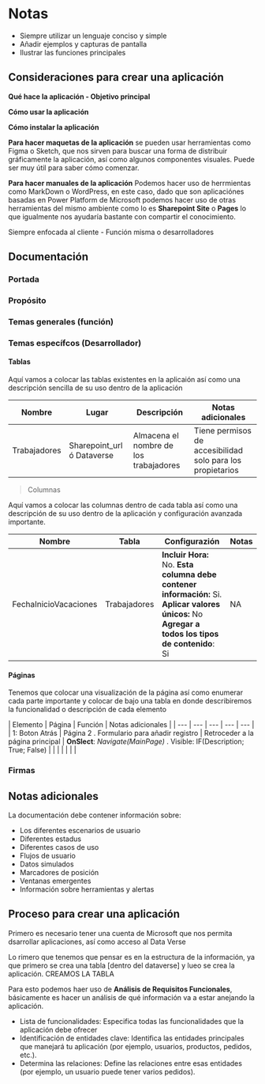 # Notas

+ Siempre utilizar un lenguaje conciso y simple
+ Añadir ejemplos y capturas de pantalla
+ Ilustrar las funciones principales 



## Consideraciones para crear una aplicación

**Qué hace la aplicación - Objetivo principal**

**Cómo usar la aplicación**

**Cómo instalar la aplicación**

**Para hacer maquetas de la aplicación** se pueden usar herramientas como Figma o Sketch, que nos sirven para buscar una forma de distribuir gráficamente la aplicación, así como algunos componentes visuales. Puede ser muy útil para saber cómo comenzar. 

**Para hacer manuales de la aplicación** Podemos hacer uso de herrmientas como MarkDown o WordPress, en este caso, dado que son aplicaciónes basadas en Power Platform de Microsoft podemos hacer uso de otras herramientas del mismo ambiente como lo es **Sharepoint Site** o **Pages** lo que igualmente nos ayudaría bastante con compartir el conocimiento. 

Siempre enfocada al cliente - Función misma o desarrolladores



## Documentación

### Portada 



### Propósito



### Temas generales (función)



### Temas específcos (Desarrollador)

#### Tablas

Aquí vamos a colocar las tablas existentes en la aplicaión así como una descripción sencilla de su uso dentro de la aplicación

| Nombre | Lugar | Descripción | Notas adicionales |
| --- | --- | --- | --- |
| Trabajadores | Sharepoint_url ó Dataverse | Almacena el nombre de los trabajadores | Tiene permisos de accesibilidad solo para los propietarios |

> Columnas

Aquí vamos a colocar las columnas dentro de cada tabla así como una descripción de su uso dentro de la aplicación y configuración avanzada importante.

| Nombre | Tabla | Configurazión | Notas | 
| --- | --- | --- | --- |
| FechaInicioVacaciones | Trabajadores | **Incluir Hora:** No. **Esta columna debe contener información:** Si. **Aplicar valores únicos:** No  **Agregar a todos los tipos de contenido**: Si | NA | 


#### Páginas 

Tenemos que colocar una visualización de la página así como enumerar cada parte importante y colocar de bajo una tabla en donde describiremos la funcionalidad o descripción de cada elemento

| Elemento | Página | Función | Notas adicionales | 
| --- | --- | --- | --- | --- | 
| 1: Boton Atrás | Página 2 . Formulario para añadir registro | Retroceder a la página principal | **OnSlect**: *Navigate(MainPage)* . Visible: IF(Description; True; False) | 
|  |  |  |  |  | 


### Firmas 




## Notas adicionales

La documentación debe contener información sobre: 

+ Los diferentes escenarios de usuario
+ Diferentes estadus
+ Diferentes casos de uso
+ Flujos de usuario
+ Datos simulados
+ Marcadores de posición
+ Ventanas emergentes
+ Información sobre herramientas y alertas



## Proceso para crear una aplicación

Primero es necesario tener una cuenta de Microsoft que nos permita dsarrollar aplicaciones, así como acceso al Data Verse

Lo rimero que tenemos que pensar es en la estructura de la información, ya que primero se crea una tabla [dentro del dataverse] y lueo se crea la aplicación. CREAMOS LA TABLA

Para esto podemos haer uso de **Análisis de Requisitos Funcionales**, básicamente es hacer un análisis de qué información va a estar anejando la aplicación. 

+ Lista de funcionalidades: Especifica todas las funcionalidades que la aplicación debe ofrecer
+ Identificación de entidades clave: Identifica las entidades principales que manejará tu aplicación (por ejemplo, usuarios, productos, pedidos, etc.).
+ Determina las relaciones: Define las relaciones entre esas entidades (por ejemplo, un usuario puede tener varios pedidos).









